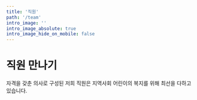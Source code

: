 ```yaml
---
title: '직원'
path: '/team'
intro_image: ''
intro_image_absolute: true
intro_image_hide_on_mobile: false
---
```


# 직원 만나기

자격을 갖춘 의사로 구성된 저희 직원은 지역사회 어린이의 복지를 위해 최선을 다하고 있습니다.
